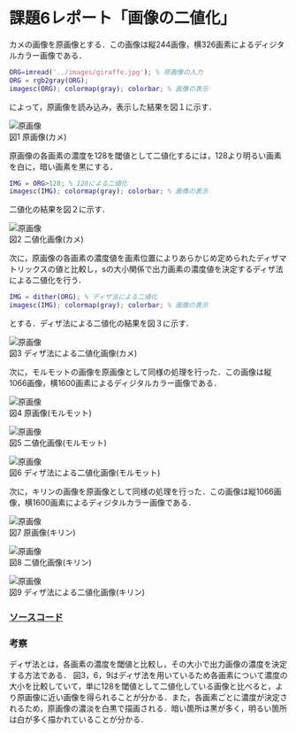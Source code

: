 # 課題6レポート「画像の二値化」

カメの画像を原画像とする．この画像は縦244画像，横326画素によるディジタルカラー画像である．
```matlab
ORG=imread('../images/giraffe.jpg'); % 原画像の入力       
ORG = rgb2gray(ORG);       
imagesc(ORG); colormap(gray); colorbar; % 画像の表示        
```
によって，原画像を読み込み，表示した結果を図１に示す．

![原画像](https://github.com/suke123/matlab_image_processing/blob/master/%E8%AA%B2%E9%A1%8C6/images/kame0.png)  
図1 原画像(カメ)

原画像の各画素の濃度を128を閾値として二値化するには，128より明るい画素を白に，暗い画素を黒にする．     
```matlab
IMG = ORG>128; % 128による二値化         
imagesc(IMG); colormap(gray); colorbar; % 画像の表示           
```
二値化の結果を図２に示す．

![原画像](https://github.com/suke123/matlab_image_processing/blob/master/%E8%AA%B2%E9%A1%8C6/images/kame_after1.png)  
図2 二値化画像(カメ)

次に，原画像の各画素の濃度値を画素位置によりあらかじめ定められたディザマトリックスの値と比較し，sの大小関係で出力画素の濃度値を決定するディザ法による二値化を行う．        
```matlab
IMG = dither(ORG); % ディザ法による二値化         
imagesc(IMG); colormap(gray); colorbar; % 画像の表示
```
とする．ディザ法による二値化の結果を図３に示す．

![原画像](https://github.com/suke123/matlab_image_processing/blob/master/%E8%AA%B2%E9%A1%8C6/images/kame_after2.png)  
図3 ディザ法による二値化画像(カメ)

次に，モルモットの画像を原画像として同様の処理を行った．この画像は縦1066画像，横1600画素によるディジタルカラー画像である．

![原画像](https://github.com/suke123/matlab_image_processing/blob/master/%E8%AA%B2%E9%A1%8C6/images/molmot0.png)  
図4 原画像(モルモット)

![原画像](https://github.com/suke123/matlab_image_processing/blob/master/%E8%AA%B2%E9%A1%8C6/images/molmot_after1.png)  
図5 二値化画像(モルモット)

![原画像](https://github.com/suke123/matlab_image_processing/blob/master/%E8%AA%B2%E9%A1%8C6/images/molmot_after2.png)  
図6 ディザ法による二値化画像(モルモット)

次に，キリンの画像を原画像として同様の処理を行った．この画像は縦1066画像，横1600画素によるディジタルカラー画像である．

![原画像](https://github.com/suke123/matlab_image_processing/blob/master/%E8%AA%B2%E9%A1%8C6/images/giraffe0.png)  
図7 原画像(キリン)

![原画像](https://github.com/suke123/matlab_image_processing/blob/master/%E8%AA%B2%E9%A1%8C6/images/giraffe_after1.png)  
図8 二値化画像(キリン)

![原画像](https://github.com/suke123/matlab_image_processing/blob/master/%E8%AA%B2%E9%A1%8C6/images/giraffe_after2.png)  
図9 ディザ法による二値化画像(キリン)

### [ソースコード](https://github.com/suke123/matlab_image_processing/blob/master/%E8%AA%B2%E9%A1%8C6/kadai6.m)

### 考察
ディザ法とは，各画素の濃度を閾値と比較し，その大小で出力画像の濃度を決定する方法である．
図3，6，9はディザ法を用いているため各画素について濃度の大小を比較していて，単に128を閾値として二値化している画像と比べると，より原画像に近い画像を得られることが分かる．また，各画素ごとに濃度が決定されるため，原画像の濃淡を白黒で描画される．暗い箇所は黒が多く，明るい箇所は白が多く描かれていることが分かる．
